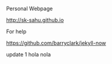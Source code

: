 Personal Webpage

http://sk-sahu.github.io

For help

https://github.com/barryclark/jekyll-now

update 1
hola nola

